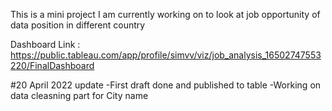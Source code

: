 This is a mini project I am currently working on to look at job opportunity of data position in different country

Dashboard Link : https://public.tableau.com/app/profile/simvv/viz/job_analysis_16502747553220/FinalDashboard


#20 April 2022 update
-First draft done and published to table
-Working on data cleasning part for City name
